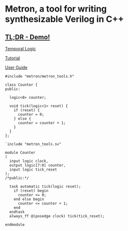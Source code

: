 # Metron, a tool for writing synthesizable Verilog in C++

## [TL;DR - Demo!](demo/index.html)

[Temporal Logic](TemporalLogic.md)

[Tutorial](tutorial/index.html)

[User Guide](UserGuide.md)


```
#include "metron/metron_tools.h"

class Counter {
public:

  logic<8> counter;

  void tick(logic<1> reset) {
    if (reset) {
      counter = 0;
    } else {
      counter = counter + 1;
    }
  }
};
```

```
`include "metron_tools.sv"

module Counter
(
  input logic clock,
  output logic[7:0] counter,
  input logic tick_reset
);
/*public:*/

  task automatic tick(logic reset);
    if (reset) begin
      counter <= 0;
    end else begin
      counter <= counter + 1;
    end
  endtask
  always_ff @(posedge clock) tick(tick_reset);

endmodule
```

